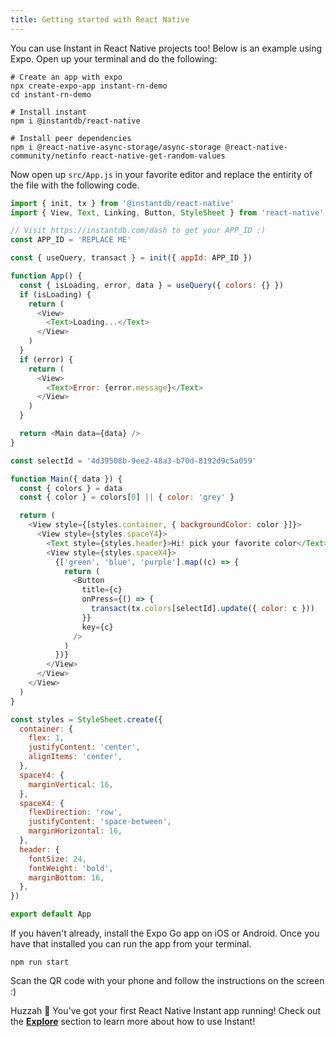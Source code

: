 ```yaml
---
title: Getting started with React Native
---
```


You can use Instant in React Native projects too! Below is an example using Expo. Open up your terminal and do the following:

```shell
# Create an app with expo
npx create-expo-app instant-rn-demo
cd instant-rn-demo

# Install instant
npm i @instantdb/react-native

# Install peer dependencies
npm i @react-native-async-storage/async-storage @react-native-community/netinfo react-native-get-random-values
```

Now open up `src/App.js` in your favorite editor and replace the entirity of the file with the following code.

```javascript {% showCopy=true %}
import { init, tx } from '@instantdb/react-native'
import { View, Text, Linking, Button, StyleSheet } from 'react-native'

// Visit https://instantdb.com/dash to get your APP_ID :)
const APP_ID = 'REPLACE ME'

const { useQuery, transact } = init({ appId: APP_ID })

function App() {
  const { isLoading, error, data } = useQuery({ colors: {} })
  if (isLoading) {
    return (
      <View>
        <Text>Loading...</Text>
      </View>
    )
  }
  if (error) {
    return (
      <View>
        <Text>Error: {error.message}</Text>
      </View>
    )
  }

  return <Main data={data} />
}

const selectId = '4d39508b-9ee2-48a3-b70d-8192d9c5a059'

function Main({ data }) {
  const { colors } = data
  const { color } = colors[0] || { color: 'grey' }

  return (
    <View style={[styles.container, { backgroundColor: color }]}>
      <View style={styles.spaceY4}>
        <Text style={styles.header}>Hi! pick your favorite color</Text>
        <View style={styles.spaceX4}>
          {['green', 'blue', 'purple'].map((c) => {
            return (
              <Button
                title={c}
                onPress={() => {
                  transact(tx.colors[selectId].update({ color: c }))
                }}
                key={c}
              />
            )
          })}
        </View>
      </View>
    </View>
  )
}

const styles = StyleSheet.create({
  container: {
    flex: 1,
    justifyContent: 'center',
    alignItems: 'center',
  },
  spaceY4: {
    marginVertical: 16,
  },
  spaceX4: {
    flexDirection: 'row',
    justifyContent: 'space-between',
    marginHorizontal: 16,
  },
  header: {
    fontSize: 24,
    fontWeight: 'bold',
    marginBottom: 16,
  },
})

export default App
```

If you haven't already, install the Expo Go app on iOS or Android. Once you have that installed you can run the app from your terminal.

```
npm run start
```

Scan the QR code with your phone and follow the instructions on the screen :)

Huzzah 🎉 You've got your first React Native Instant app running! Check out the [**Explore**](/docs/init) section to learn more about how to use Instant!
